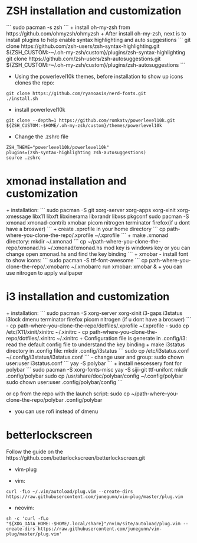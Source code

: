 <h1> ZSH installation and customization </h1>
```
sudo pacman -s zsh 
```
+ install oh-my-zsh from https://github.com/ohmyzsh/ohmyzsh 
+ After install oh-my-zsh, next is to install plugins to help enable syntax highlighting and auto suggestions
```
git clone https://github.com/zsh-users/zsh-syntax-highlighting.git ${ZSH_CUSTOM:-~/.oh-my-zsh/custom}/plugins/zsh-syntax-highlighting
git clone https://github.com/zsh-users/zsh-autosuggestions.git ${ZSH_CUSTOM:-~/.oh-my-zsh/custom}/plugins/zsh-autosuggestions
```

+ Using the powerlevel10k themes, before installation to show up icons clones the repo: 
```
git clone https://github.com/ryanoasis/nerd-fonts.git 
./install.sh 
```
+ install powerlevel10k
```
git clone --depth=1 https://github.com/romkatv/powerlevel10k.git ${ZSH_CUSTOM:-$HOME/.oh-my-zsh/custom}/themes/powerlevel10k
```

+ Change the .zshrc file
```
ZSH_THEME="powerlevel10k/powerlevel10k"
plugins=(zsh-syntax-highlighting zsh-autosuggestions)
source .zshrc
```
<h1> xmonad installation and customization </h1>
+ installation:
```
sudo pacman -S git xorg-server xorg-apps xorg-xinit xorg-xmessage libx11 libxft libxinerama libxrandr libxss pkgconf
sudo pacman -S xmonad xmonad-contrib xmobar picom nitrogen terminator firefox(if u dont have a broswer)
```
+ create .xprofile in your home directory
```
cp path-where-you-clone-the-repo/.xprofile ~/.xprofile
```
+ make .xmonad directory: mkdir ~/.xmonad
```
cp ~/path-where-you-clone-the-repo/xmonad.hs ~/.xmonad/xmonad.hs 
mod key is windows key or you can change 
open xmonad.hs and find the key binding 
```
+ xmobar 
- install font to show icons: 
```
sudo pacman -S ttf-font-awesome
```
cp path-where-you-clone-the-repo/.xmobarrc ~/.xmobarrc
run xmobar: xmobar &
+ you can use nitrogen to apply wallpaper

<h1> i3 installation and customization </h1>
+ installation:
```
sudo pacman -S xorg-server xorg-xinit i3-gaps i3status i3lock dmenu terminator firefox picom nitrogen (if u dont have a broswer)
```
- cp path-where-you-clone-the-repo/dotfiles/.xprofile ~/.xprofile 
- sudo cp /etc/X11/xinit/xinitrc ~/.xinitrc
- cp path-where-you-clone-the-repo/dotfiles/.xinitrc ~/.xinitrc
+ Configuration file is generate in .config/i3: read the default config file to understand the key binding
+ make i3status directory in .config file: mkdir .config/i3status
```
sudo cp /etc/i3status.conf ~/.config/i3status/i3status.conf 
```    
- change user and group: sudo chown user:user i3status.conf
```
yay -S polybar
```
+ install nescessery font for polybar 
```
sudo pacman -S xorg-fonts-misc
yay -S siji-git ttf-unifont
mkdir .config/polybar
sudo cp /usr/share/doc/polybar/config ~/.config/polybar
sudo chown user:user .config/polybar/config 
```

or cp from the repo with the launch script: sudo cp ~/path-where-you-clone-the-repo/polybar .config/polybar

- you can use rofi instead of dmenu

<h1> betterlockscreen </h1>
Follow the guide on the https://github.com/betterlockscreen/betterlockscreen.git 

- vim-plug
+ vim: 
```
curl -fLo ~/.vim/autoload/plug.vim --create-dirs https://raw.githubusercontent.com/junegunn/vim-plug/master/plug.vim
```
+ neovim: 
```
sh -c 'curl -fLo "${XDG_DATA_HOME:-$HOME/.local/share}"/nvim/site/autoload/plug.vim --create-dirs https://raw.githubusercontent.com/junegunn/vim-plug/master/plug.vim'
```
